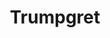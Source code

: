 ---
title: Trumpgret
crosslinks:
- The_Donald
- autotldr
- politics
- IAmA
- Enough_Sanders_Spam
- conspiracy
- AskReddit
- EnoughTrumpSpam
- BlueMidterm2018
- OutOfTheLoop
- BannedFromThe_Donald
- AskTrumpSupporters
- livven
- Drama
- worldnews
- esist
- Conservative
- AskHistorians
- ShitAmericansSay
- PoliticalHumor
---